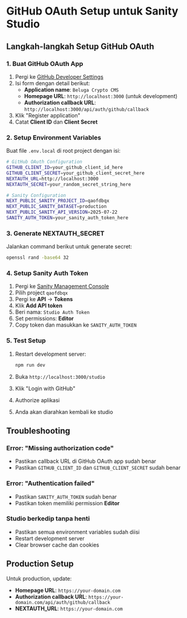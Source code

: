 # GitHub OAuth Setup untuk Sanity Studio

## Langkah-langkah Setup GitHub OAuth

### 1. Buat GitHub OAuth App

1. Pergi ke [GitHub Developer Settings](https://github.com/settings/applications/new)
2. Isi form dengan detail berikut:
   - **Application name**: `Beluga Crypto CMS`
   - **Homepage URL**: `http://localhost:3000` (untuk development)
   - **Authorization callback URL**: `http://localhost:3000/api/auth/github/callback`
3. Klik "Register application"
4. Catat **Client ID** dan **Client Secret**

### 2. Setup Environment Variables

Buat file `.env.local` di root project dengan isi:

```bash
# GitHub OAuth Configuration
GITHUB_CLIENT_ID=your_github_client_id_here
GITHUB_CLIENT_SECRET=your_github_client_secret_here
NEXTAUTH_URL=http://localhost:3000
NEXTAUTH_SECRET=your_random_secret_string_here

# Sanity Configuration
NEXT_PUBLIC_SANITY_PROJECT_ID=qaofdbqx
NEXT_PUBLIC_SANITY_DATASET=production
NEXT_PUBLIC_SANITY_API_VERSION=2025-07-22
SANITY_AUTH_TOKEN=your_sanity_auth_token_here
```

### 3. Generate NEXTAUTH_SECRET

Jalankan command berikut untuk generate secret:

```bash
openssl rand -base64 32
```

### 4. Setup Sanity Auth Token

1. Pergi ke [Sanity Management Console](https://sanity.io/manage)
2. Pilih project `qaofdbqx`
3. Pergi ke **API** → **Tokens**
4. Klik **Add API token**
5. Beri nama: `Studio Auth Token`
6. Set permissions: **Editor**
7. Copy token dan masukkan ke `SANITY_AUTH_TOKEN`

### 5. Test Setup

1. Restart development server:
   ```bash
   npm run dev
   ```

2. Buka `http://localhost:3000/studio`
3. Klik "Login with GitHub"
4. Authorize aplikasi
5. Anda akan diarahkan kembali ke studio

## Troubleshooting

### Error: "Missing authorization code"
- Pastikan callback URL di GitHub OAuth app sudah benar
- Pastikan `GITHUB_CLIENT_ID` dan `GITHUB_CLIENT_SECRET` sudah benar

### Error: "Authentication failed"
- Pastikan `SANITY_AUTH_TOKEN` sudah benar
- Pastikan token memiliki permission **Editor**

### Studio berkedip tanpa henti
- Pastikan semua environment variables sudah diisi
- Restart development server
- Clear browser cache dan cookies

## Production Setup

Untuk production, update:
- **Homepage URL**: `https://your-domain.com`
- **Authorization callback URL**: `https://your-domain.com/api/auth/github/callback`
- **NEXTAUTH_URL**: `https://your-domain.com`

